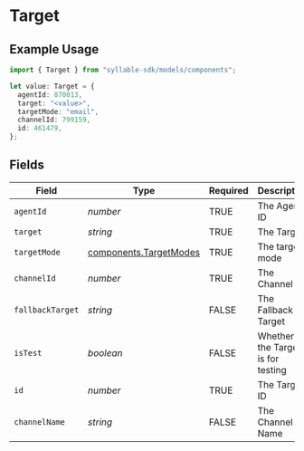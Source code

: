 # Target

## Example Usage

```typescript
import { Target } from "syllable-sdk/models/components";

let value: Target = {
  agentId: 870013,
  target: "<value>",
  targetMode: "email",
  channelId: 799159,
  id: 461479,
};
```

## Fields

| Field                                                            | Type                                                             | Required                                                         | Description                                                      |
| ---------------------------------------------------------------- | ---------------------------------------------------------------- | ---------------------------------------------------------------- | ---------------------------------------------------------------- |
| `agentId`                                                        | *number*                                                         | TRUE                                               | The Agent ID                                                     |
| `target`                                                         | *string*                                                         | TRUE                                               | The Target                                                       |
| `targetMode`                                                     | [components.TargetModes](/sdk-docs/models/components/targetmodes) | TRUE                                               | The target mode                                                  |
| `channelId`                                                      | *number*                                                         | TRUE                                               | The Channel ID                                                   |
| `fallbackTarget`                                                 | *string*                                                         | FALSE                                               | The Fallback Target                                              |
| `isTest`                                                         | *boolean*                                                        | FALSE                                               | Whether the Target is for testing                                |
| `id`                                                             | *number*                                                         | TRUE                                               | The Target ID                                                    |
| `channelName`                                                    | *string*                                                         | FALSE                                               | The Channel Name                                                 |